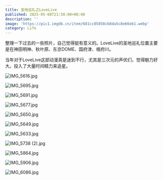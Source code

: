 ```yaml
---
title: 圣地巡礼之LoveLive
published: 2025-05-08T21:50:00+08:00
description: ''
image: 'https://pic1.imgdb.cn/item/681cc85858cb8da5c8e66eb1.webp'
category: Life
---
```

整理一下过去的一些照片，自己觉得挺有意义的。LoveLive的圣地巡礼位置主要是在神田明神、秋叶原、东京DOME、国府津、根府川。

当年对于LoveLive这部动漫真是迷到不行，尤其是三次元的声优们，觉得魅力好大。投入了大量时间精力来追星。

![IMG_5616.jpg](https://img.ksmoe.eu.org/v2/eAmKUIN.jpeg)

![IMG_5695.jpg](https://img.ksmoe.eu.org/v2/Esx6e71.jpeg)

![IMG_5691.jpg](https://img.ksmoe.eu.org/v2/2ToZlKC.jpeg)

![IMG_5677.jpg](https://img.ksmoe.eu.org/v2/Le6FrBN.jpeg)

![IMG_5650.jpg](https://img.ksmoe.eu.org/v2/LVTajcu.jpeg)

![IMG_5649.jpg](https://img.ksmoe.eu.org/v2/nA98VAi.jpeg)

![IMG_5633.jpg](https://img.ksmoe.eu.org/v2/WtvDvQc.jpeg)

![IMG_5738 (2).jpg](https://img.ksmoe.eu.org/v2/SIq144T.jpeg)

![IMG_5864.jpg](https://img.ksmoe.eu.org/v2/2osBpqk.jpeg)

![IMG_5906.jpg](https://img.ksmoe.eu.org/v2/oIhEq9H.jpeg)

![IMG_6086.jpg](https://img.ksmoe.eu.org/v2/YDLwp4X.jpeg)
